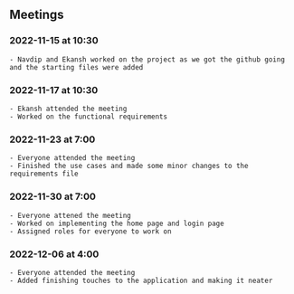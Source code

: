 ## Meetings


### 2022-11-15 at 10:30 
	- Navdip and Ekansh worked on the project as we got the github going and the starting files were added 

### 2022-11-17 at 10:30
	- Ekansh attended the meeting
	- Worked on the functional requirements

### 2022-11-23 at 7:00
	- Everyone attended the meeting
	- Finished the use cases and made some minor changes to the requirements file

### 2022-11-30 at 7:00
	- Everyone attened the meeting
	- Worked on implementing the home page and login page
	- Assigned roles for everyone to work on

### 2022-12-06 at 4:00
	- Everyone attended the meeting 
	- Added finishing touches to the application and making it neater

